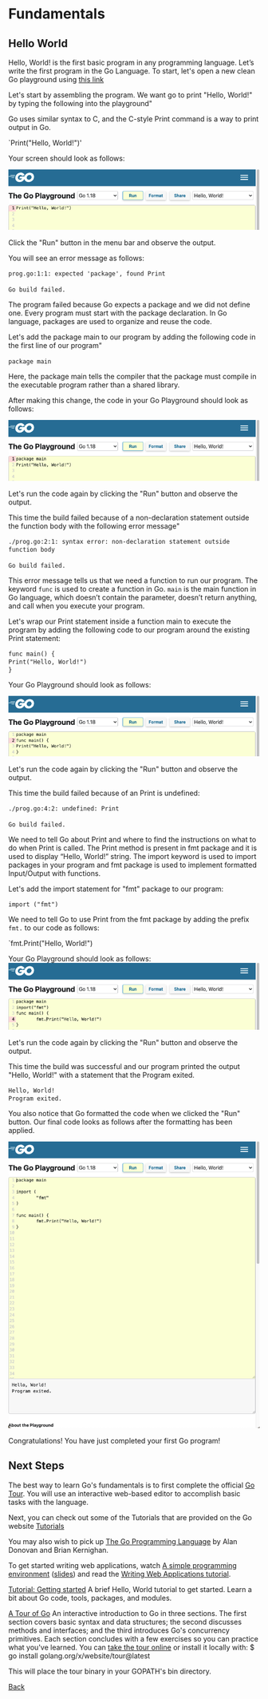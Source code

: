 # Fundamentals

## Hello World

Hello, World! is the first basic program in any programming language. Let’s write the first program in the Go Language. To start, let's open a new clean Go playground using [this link](https://go.dev/play/p/e5pRTJVMIps)

Let's start by assembling the program. We want go to print "Hello, World!" by typing the following into the playground"

Go uses similar syntax to C, and the C-style Print command is a way to print output in Go.

`Print("Hello, World!")'

Your screen should look as follows:

![Go Playground Print](resources/playground_print.png)

Click the "Run" button in the menu bar and observe the output.  

You will see an error message as follows:

```
prog.go:1:1: expected 'package', found Print

Go build failed.
```

The program failed because Go expects a package and we did not define one.  Every program must start with the package declaration. In Go language, packages are used to organize and reuse the code.

Let's add the package main to our program by adding the following code in the first line of our program"

`package main`

Here, the package main tells the compiler that the package must compile in the executable program rather than a shared library.

After making this change, the code in your Go Playground should look as follows:

![Go Playground Package](resources/playground_package.png)

Let's run the code again by clicking the "Run" button and observe the output.

This time the build failed because of a non-declaration statement outside the function body with the following error message"

```
./prog.go:2:1: syntax error: non-declaration statement outside function body

Go build failed.
```

This error message tells us that we need a function to run our program.  The keyword `func` is used to create a function in Go.   `main` is the main function in Go language, which doesn’t contain the parameter, doesn’t return anything, and call when you execute your program.

Let's wrap our Print statement inside a function main to execute the program by adding the following code to our program around the existing Print statement:

```
func main() {
Print("Hello, World!")
}  
```
Your Go Playground should look as follows:

![Go Playground Func](resources/playground_func.png)

Let's run the code again by clicking the "Run" button and observe the output.

This time the build failed because of an Print is undefined:

```
./prog.go:4:2: undefined: Print

Go build failed.
```

We need to tell Go about Print and where to find the instructions on what to do when Print is called.  The Print method is present in fmt package and it is used to display “Hello, World!” string. The import keyword is used to import packages in your program and fmt package is used to implement formatted Input/Output with functions.

Let's add the import statement for "fmt" package to our program:

```
import ("fmt")
```
We need to tell Go to use Print from the fmt package by adding the prefix `fmt.` to our code as follows:

`fmt.Print("Hello, World!")

Your Go Playground should look as follows:
![Go Playground Import](resources/playground_import.png)

Let's run the code again by clicking the "Run" button and observe the output.

This time the build was successful and our program printed the output "Hello, World!" with a statement that the Program exited.

```
Hello, World!
Program exited.
```

You also notice that Go formatted the code when we clicked the "Run" button.  Our final code looks as follows after the formatting has been applied.

![Go Playground Final](resources/playground_final.png)


Congratulations! You have just completed your first Go program!


## Next Steps

The best way to learn Go's fundamentals is to first complete the official [Go Tour](https://tour.golang.org/). You will use an interactive web-based editor to accomplish basic tasks with the language.

Next, you can check out some of the Tutorials that are provided on the Go website [Tutorials](https://go.dev/doc/tutorial)


You may also wish to pick up [The Go Programming Language](https://www.gopl.io/) by Alan Donovan and Brian Kernighan.

To get started writing web applications, watch [A simple programming environment](https://vimeo.com/53221558) ([slides](https://go.dev/talks/2012/simple.slide)) and read the [Writing Web Applications tutorial](https://go.dev/doc/articles/wiki/).

[Tutorial: Getting started](https://go.dev/doc/tutorial/getting-started.html)
A brief Hello, World tutorial to get started. Learn a bit about Go code, tools, packages, and modules.

[A Tour of Go](https://go.dev/tour/)
An interactive introduction to Go in three sections. The first section covers basic syntax and data structures; the second discusses methods and interfaces; and the third introduces Go's concurrency primitives. Each section concludes with a few exercises so you can practice what you've learned. You can [take the tour online](https://go.dev/tour/) or install it locally with:
$ go install golang.org/x/website/tour@latest

This will place the tour binary in your GOPATH's bin directory.




[Back](README.md)